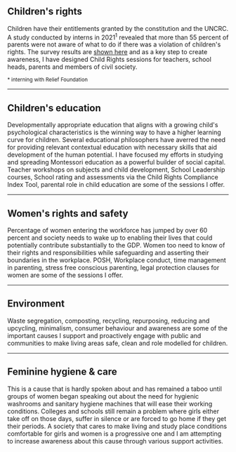 ## Children's rights

Children have their entitlements granted by the constitution and the UNCRC. A study conducted by interns in 2021<sup>1</sup> revealed that more than 55 percent of parents were not aware of what to do if there was a violation of children's rights. The survey results are [shown here](https://drive.google.com/file/d/1XjQKx6-UuONtnYzMLvT5tnhWbOsyeSph/view?usp=drive_link) and as a key step to create awareness, I have designed Child Rights sessions for teachers, school heads, parents and members of civil society.

<small>* interning with Relief Foundation</small>

---

## Children's education

Developmentally appropriate education that aligns with a growing child's psychological characteristics is the winning way to have a higher learning curve for children. Several educational philosophers have averred the need for providing relevant contextual education with necessary skills that aid development of the human potential. I have focused my efforts in studying and spreading Montessori education as a powerful builder of social capital. Teacher workshops on subjects and child development, School Leadership courses, School rating and assessments via the Child Rights Compliance Index Tool, parental role in child education are some of the sessions I offer.

---

## Women's rights and safety

Percentage of women entering the workforce has jumped by over 60 percent and society needs to wake up to enabling their lives that could potentially contribute substantially to the GDP. Women too need to know of their rights and responsibilities while safeguarding and asserting their boundaries in the workplace. POSH, Workplace conduct, time management in parenting, stress free conscious parenting,  legal protection clauses for women are some of the sessions I offer.

---

## Environment

Waste segregation, composting, recycling, repurposing, reducing and upcycling, minimalism, consumer behaviour and awareness are some of the important causes I support and proactively engage with public and communities to make living areas safe, clean and role modelled for children.

---

## Feminine hygiene & care

This is a cause that is hardly spoken about and has remained a taboo until groups of women began speaking out about the need for hygienic washrooms and sanitary hygiene machines that will ease their working conditions. Colleges and schools still remain a problem where girls either take off on those days, suffer in silence or are forced to go home if they get their periods. A society that cares to make living and study place conditions comfortable for girls and women is a progressive one and I am attempting to increase awareness about this cause through various support activities.
